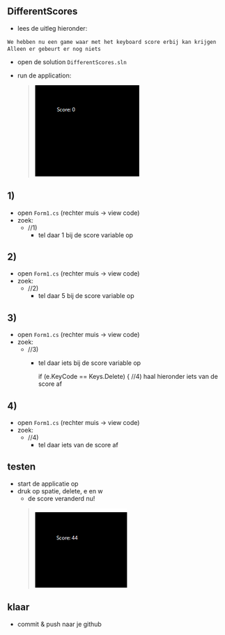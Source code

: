 

## DifferentScores

- lees de uitleg hieronder:
```
We hebben nu een game waar met het keyboard score erbij kan krijgen
Alleen er gebeurt er nog niets
```



- open de solution `DifferentScores.sln`

- run de application:
    > ![](img/game.PNG)


## 1)

         
- open `Form1.cs` (rechter muis -> view code)
- zoek:
    - //1) 
        - tel daar 1 bij de score variable op

## 2)

- open `Form1.cs` (rechter muis -> view code)
- zoek:
    - //2) 
        - tel daar 5 bij de score variable op
  
## 3)

- open `Form1.cs` (rechter muis -> view code)
- zoek:
    - //3)           
        - tel daar iets bij de score variable op
        
            if (e.KeyCode == Keys.Delete)
            {
                //4) haal hieronder iets van de score af
## 4)

- open `Form1.cs` (rechter muis -> view code)
- zoek:
    - //4)           
        - tel daar iets van de score af
        
## testen

- start de applicatie op
- druk op spatie, delete, e en w
    - de score veranderd nu!
    > ![](img/score.PNG)

## klaar

- commit & push naar je github        